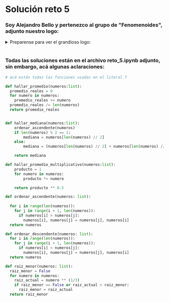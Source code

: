 # Solución reto 5
### Soy Alejandro Bello y pertenezco al grupo de "Fenomenoides", adjunto nuestro logo: 

<details><summary>Preparense para ver el grandioso logo: </summary><p>
<div align='center'>
<figure> <img src="https://i.postimg.cc/NFbwf57S/logo-def.png" alt="Defensa Civil" width="400" height="auto"/></br>
<figcaption><b> "somos programadores, no diseñadores" </b></figcaption></figure>
</div>
</p></details><br>

### Todas las soluciones están en el archivo reto_5.ipynb adjunto, sin embargo, acá algunas aclaraciones:
```python
# acá están todas las funciones usadas en el literal 7

def hallar_promedio(numeros:list):
  promedio_reales = 0
  for numero in numeros:
    promedio_reales += numero
  promedio_reales /= len(numeros)
  return promedio_reales


def hallar_mediana(numeros:list):
    ordenar_ascendente(numeros)
    if len(numeros) % 2 == 1:
        mediana = numeros[len(numeros) // 2]
    else:
        mediana = (numeros[len(numeros) // 2] + numeros[len(numeros) // 2 - 1]) / 2

    return mediana

def hallar_promedio_multiplicativo(numeros:list):
    producto = 1
    for numero in numeros:
        producto *= numero

    return producto ** 0.5

def ordenar_ascendente(numeros: list):
  
  for i in range(len(numeros)):
    for j in range(i + 1, len(numeros)):
      if numeros[i] > numeros[j]:
        numeros[i], numeros[j] = numeros[j], numeros[i]
  return numeros

def ordenar_descendente(numeros: list):
  for i in range(len(numeros)):
    for j in range(i + 1, len(numeros)):
      if numeros[i] < numeros[j]:
        numeros[i], numeros[j] = numeros[j], numeros[i]
  return numeros

def raiz_menor(numeros: list):
  raiz_menor = False
  for numero in numeros:
    raiz_actual = numero ** (1/3)
    if raiz_menor == False or raiz_actual < raiz_menor:
      raiz_menor = raiz_actual
  return raiz_menor
```
